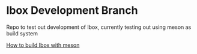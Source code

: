 # Ibox Development Branch
Repo to test out development of Ibox, currently testing out using meson as build system

[How to build Ibox with meson](docs/BuildingIbox.md)
